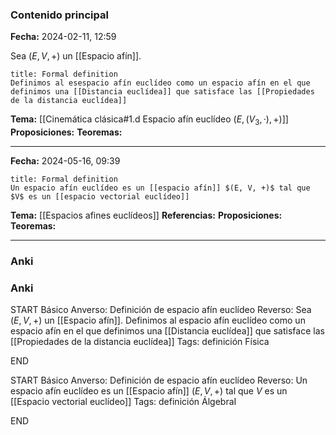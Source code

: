 ### Contenido principal

**Fecha:** 2024-02-11, 12:59

Sea $(E, V, +)$ un [[Espacio afín]].

```ad-formal
title: Formal definition
Definimos al esespacio afín euclídeo como un espacio afín en el que definimos una [[Distancia euclídea]] que satisface las [[Propiedades de la distancia euclídea]]
```

**Tema:** [[Cinemática clásica#1.d Espacio afín euclídeo $(E, (V_3, ·), +)$]]
**Proposiciones:**
**Teoremas:**

---

**Fecha:** 2024-05-16, 09:39

```ad-formal
title: Formal definition
Un espacio afín euclídeo es un [[espacio afín]] $(E, V, +)$ tal que $V$ es un [[espacio vectorial euclídeo]]
```

**Tema:** [[Espacios afines euclídeos]]
**Referencias:**
**Proposiciones:**
**Teoremas:**

---
### Anki


### Anki

START
Básico
Anverso: Definición de espacio afín euclídeo
Reverso: Sea $(E, V, +)$ un [[Espacio afín]]. Definimos al espacio afín euclídeo como un espacio afín en el que definimos una [[Distancia euclídea]] que satisface las [[Propiedades de la distancia euclídea]]
Tags: definición Física
<!--ID: 1707764225121-->
END

START
Básico
Anverso: Definición de espacio afín euclídeo
Reverso: Un espacio afín euclídeo es un [[Espacio afín]] $(E, V, +)$ tal que $V$ es un [[Espacio vectorial euclídeo]]
Tags: definición ÁlgebraI
<!--ID: 1715864620291-->
END
